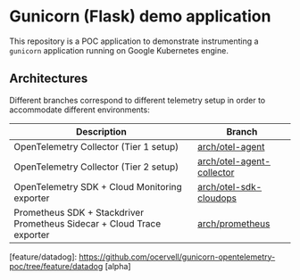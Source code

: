 # Gunicorn (Flask) demo application

This repository is a POC application to demonstrate instrumenting a `gunicorn`
application running on Google Kubernetes engine.

## Architectures
Different branches correspond to different telemetry setup in order to accommodate different environments:

| Description                                                            | Branch                        |
|------------------------------------------------------------------------|-------------------------------|
| OpenTelemetry Collector (Tier 1 setup)                                 | [arch/otel-agent][]           |  
| OpenTelemetry Collector (Tier 2 setup)                                 | [arch/otel-agent-collector][] |
| OpenTelemetry SDK + Cloud Monitoring exporter                          | [arch/otel-sdk-cloudops][]    |
| Prometheus SDK + Stackdriver Prometheus Sidecar + Cloud Trace exporter | [arch/prometheus][]           |

[arch/otel-agent]: https://github.com/ocervell/gunicorn-opentelemetry-poc/tree/arch/otel-agent
[arch/otel-agent-collector]: https://github.com/ocervell/gunicorn-opentelemetry-poc/tree/arch/otel-agent-collector
[arch/otel-sdk-cloudops]: https://github.com/ocervell/gunicorn-opentelemetry-poc/tree/arch/otel-sdk-cloudops
[arch/prometheus]: https://github.com/ocervell/gunicorn-opentelemetry-poc/tree/arch/prometheus
[feature/datadog]: https://github.com/ocervell/gunicorn-opentelemetry-poc/tree/feature/datadog [alpha]
